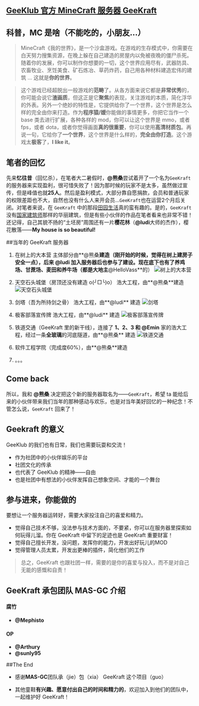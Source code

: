 ## [GeeKlub 官方 MineCraft 服务器 GeeKraft](https://coding.net/u/Mephisto/p/GeeKraft/git)

## 科普，MC 是啥（不能吃的，小朋友...）
>MineCraft《我的世界》，是一个沙盒游戏。在游戏的生存模式中，你需要在白天努力搜集资源，在晚上躲在自己建造的房屋内以免被夜晚的僵尸杀死。随着你的发展，你可以制作你想要的一切，这个世界应用尽有，武器防具、农畜牧业、烹饪美食、矿石炼冶、草药炸药，自己用各种材料建造宏伟的建筑 ... 这就是**你的世界**。

>这个游戏已经超脱出一般游戏的**范畴**了。从各方面来说它都是**非常优秀**的，你可能会说它**渣画质**，但这正是它**聚焦**的表现，关注游戏的本质，简化浮华的外表。另外一个绝妙的特性是，它提供给你了一个世界，这个世界是怎么样的完全由你来打造。作为**程序猿/媛**你能做的事情更多，你把它当作一个 base 类去进行扩展，各种各样的 mod，你可以让这个世界是 mmo，或者 fps，或者 dota，或者你觉得画面**真的很重要**，你可以使用**高清材质包**。再说一句，它给你了**一个世界**，这个世界是什么样的，**完全由你打造**。这个游戏太**极客**了，**I like it**。


## 笔者的回忆
先来**忆往昔**（回忆杀），在笔者大二暑假时，**@熊桑**尝试着开了一个名为`GeeKraft`的服务器来实现盈利，很可惜失败了！因为那时候的玩家不是太多，虽然做过宣传，但是峰值也就**25人**。然后是盈利模式，大部分靠自愿捐款，会员和普通玩家的权限差距也不大，自然也没有什么人来开会员...`GeeKraft`也在运营2个月后关闭。对笔者来说，在 `GeeKraft` 中的那段[田园生活](http://www.jianshu.com/p/9769f2e00889)真的蛮有趣的。是的，`GeeKraft`没有[国家建筑师](http://www.bilibili.com/video/av1286050/)那样的华丽建筑，但是有些小伙伴的作品在笔者看来也非常不错！还记得，自己其貌不扬的“土坯房”周围还有一片**樱花林**（**@ludi**大师的杰作），樱花散落——**My house is so beautiful!**

##当年的 GeeKraft 服务器
1. 在树上的大本营
主体部分由**@熊桑**建造（刚开始的时候，觉得在树上建房子安全一点），后来 **@ludi** 加入服务器后也参与了建设。现在底下也有了养鸡场、甘蔗场、麦田和养牛场（都是大地主**@HelloVass**的）
![树上的大本营](http://7xkzbr.com1.z0.glb.clouddn.com/coding/GeeKlub/find/GeeKraft/树上的大本营.jpeg)

2. 天空石头城堡（房顶还没有建造 o(╯□╰)o）
浩大工程，由**@熊桑**建造
![天空石头城堡](http://7xkzbr.com1.z0.glb.clouddn.com/coding/GeeKlub/find/GeeKraft/天空石头城堡.jpeg)

3. 剑塔（吾为所持剑之骨）
浩大工程，由**@ludi** 建造
![剑塔](http://7xkzbr.com1.z0.glb.clouddn.com/coding/GeeKlub/find/GeeKraft/剑塔.jpeg)

4. 极客部落宣传牌
浩大工程，由**@ludi** 建造 
![极客部落宣传牌](http://7xkzbr.com1.z0.glb.clouddn.com/coding/GeeKlub/find/GeeKraft/极客部落宣传牌.jpeg)


5. 铁道交通（GeeKraft 里的新干线），连接了 **1、2、3 和 @Emin** 家的浩大工程，经过一条**全玻璃**的河底隧道，由**@熊桑** 建造
![铁道交通](http://7xkzbr.com1.z0.glb.clouddn.com/coding/GeeKlub/find/GeeKraft/铁道交通.jpeg)

6. 软件工程学院（完成度60%），由**@熊桑**建造

7. 。。。

## Come back
所以，我和 **@熊桑** 决定把这个新的服务器取名为——`GeeKraft`，希望 ta 能给后来的小伙伴带来我们当年的那种感动与欢乐，也是对当年美好回忆的一种纪念！不管怎么说，`GeeKraft` 回来了！



## Geekraft 的意义
GeeKlub 的我们也有日常，我们也需要玩耍和交流！
- 作为社团中的小伙伴娱乐的平台
- 社团文化的传承
- 也代表了 GeeKlub 的精神——自由
- 也是社团中有想法的小伙伴发挥自己想象空间、才能的一个舞台



## 参与进来，你能做的

要想让一个服务器运转好，需要大家投注自己的喜爱和精力。

- 觉得自己技术不够，没法参与技术方面的，不要紧，你可以在服务器里探索如何玩得儿溜。你在 GeeKraft 中留下的足迹也是 GeeKraft 重要财富！
- 觉得自己擅长开发，没问题，发挥你的能力，开发出好玩儿的MOD
- 觉得管理人员太累，开发出更棒的插件，简化他们的工作

>总之，GeeKraft 也跟社团一样，需要的是你的喜爱与投入，而不是对自己无能的感慨和自责！



## GeeKraft 承包团队 MAS-GC 介绍

#### 腐竹
- **@Mephisto**

#### OP
- **@Arthury**
- **@sunly95**

##The End

- 感谢**MAS-GC**团队承（jie）包（xia） GeeKraft 这个项目（guo）

- 其他童鞋**有兴趣、愿意付出自己的时间和精力的**，欢迎加入到他们的团队中，一起维护好 GeeKraft！


